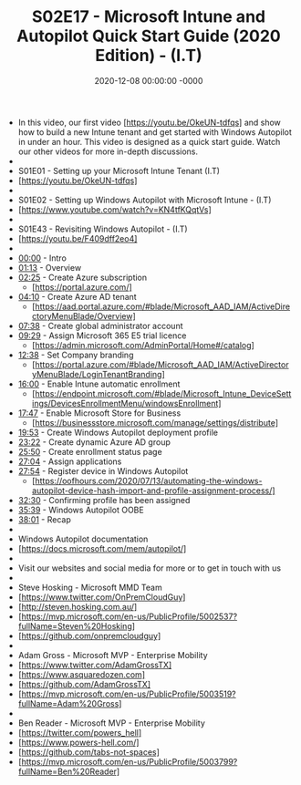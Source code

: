 ﻿---
layout: post
title: "S02E17 - Microsoft Intune and Autopilot Quick Start Guide (2020 Edition) - (I.T)"
date: 2020-12-08 00:00:00 -0000
categories:
---

 * In this video, our first video [https://youtu.be/OkeUN-tdfqs] and show how to build a new Intune tenant and get started with Windows Autopilot in under an hour. This video is designed as a quick start guide. Watch our other videos for more in-depth discussions.
 * 
 * S01E01 - Setting up your Microsoft Intune Tenant (I.T)
 * [https://youtu.be/OkeUN-tdfqs]
 * 
 * S01E02 - Setting up Windows Autopilot with Microsoft Intune - (I.T)
 * [https://www.youtube.com/watch?v=KN4tfKQqtVs]
 * 
 * S01E43 - Revisiting Windows Autopilot - (I.T)
 * [https://youtu.be/F409dff2eo4]
 * 
 * [00:00](https://www.youtube.com/watch?v=OYaDWKqg1uY&t=0s) - Intro
 * [01:13](https://www.youtube.com/watch?v=OYaDWKqg1uY&t=73s) - Overview
 * [02:25](https://www.youtube.com/watch?v=OYaDWKqg1uY&t=145s) - Create Azure subscription
   -  [https://portal.azure.com/]
 * [04:10](https://www.youtube.com/watch?v=OYaDWKqg1uY&t=250s) - Create Azure AD tenant
   - [https://aad.portal.azure.com/#blade/Microsoft_AAD_IAM/ActiveDirectoryMenuBlade/Overview]
 * [07:38](https://www.youtube.com/watch?v=OYaDWKqg1uY&t=458s) - Create global administrator account
 * [09:29](https://www.youtube.com/watch?v=OYaDWKqg1uY&t=569s) - Assign Microsoft 365 E5 trial licence
   - [https://admin.microsoft.com/AdminPortal/Home#/catalog]
 * [12:38](https://www.youtube.com/watch?v=OYaDWKqg1uY&t=758s) - Set Company branding
   - [https://portal.azure.com/#blade/Microsoft_AAD_IAM/ActiveDirectoryMenuBlade/LoginTenantBranding]
 * [16:00](https://www.youtube.com/watch?v=OYaDWKqg1uY&t=960s) - Enable Intune automatic enrollment
   - [https://endpoint.microsoft.com/#blade/Microsoft_Intune_DeviceSettings/DevicesEnrollmentMenu/windowsEnrollment]
 * [17:47](https://www.youtube.com/watch?v=OYaDWKqg1uY&t=1067s) - Enable Microsoft Store for Business
   - [https://businessstore.microsoft.com/manage/settings/distribute]
 * [19:53](https://www.youtube.com/watch?v=OYaDWKqg1uY&t=1193s) - Create Windows Autopilot deployment profile
 * [23:22](https://www.youtube.com/watch?v=OYaDWKqg1uY&t=1402s) - Create dynamic Azure AD group
 * [25:50](https://www.youtube.com/watch?v=OYaDWKqg1uY&t=1550s) - Create enrollment status page
 * [27:04](https://www.youtube.com/watch?v=OYaDWKqg1uY&t=1624s) - Assign applications
 * [27:54](https://www.youtube.com/watch?v=OYaDWKqg1uY&t=1674s) - Register device in Windows Autopilot
   - [https://oofhours.com/2020/07/13/automating-the-windows-autopilot-device-hash-import-and-profile-assignment-process/]
 * [32:30](https://www.youtube.com/watch?v=OYaDWKqg1uY&t=1950s) - Confirming profile has been assigned
 * [35:39](https://www.youtube.com/watch?v=OYaDWKqg1uY&t=2139s) - Windows Autopilot OOBE
 * [38:01](https://www.youtube.com/watch?v=OYaDWKqg1uY&t=2281s) - Recap
 * 
 * Windows Autopilot documentation
 * [https://docs.microsoft.com/mem/autopilot/]
 * 
 * Visit our websites and social media for more or to get in touch with us
 * 
 * Steve Hosking - Microsoft MMD Team
 * [https://www.twitter.com/OnPremCloudGuy]
 * [http://steven.hosking.com.au/]
 * [https://mvp.microsoft.com/en-us/PublicProfile/5002537?fullName=Steven%20Hosking]
 * [https://github.com/onpremcloudguy]
 * 
 * Adam Gross - Microsoft MVP - Enterprise Mobility
 * [https://www.twitter.com/AdamGrossTX]
 * [https://www.asquaredozen.com]
 * [https://github.com/AdamGrossTX]
 * [https://mvp.microsoft.com/en-us/PublicProfile/5003519?fullName=Adam%20Gross]
 * 
 * Ben Reader - Microsoft MVP - Enterprise Mobility
 * [https://twitter.com/powers_hell]
 * [https://www.powers-hell.com/]
 * [https://github.com/tabs-not-spaces]
 * [https://mvp.microsoft.com/en-us/PublicProfile/5003799?fullName=Ben%20Reader]

